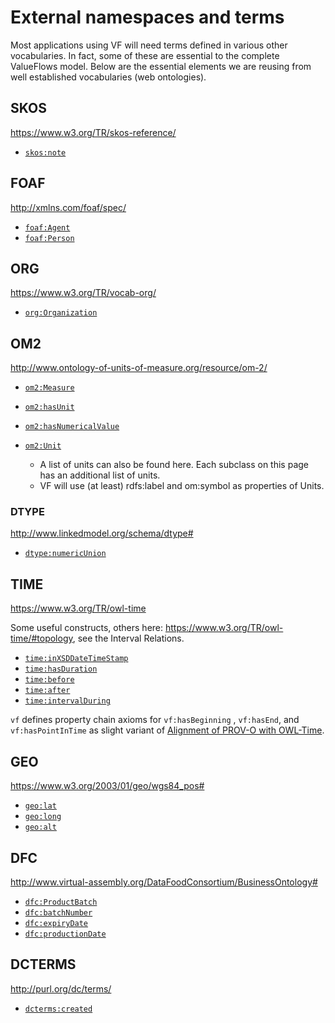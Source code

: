 # External namespaces and terms

Most applications using VF will need terms defined in various other vocabularies.  In fact, some of these are essential to the complete ValueFlows model. Below are the essential elements we are reusing from well established vocabularies (web ontologies).

## SKOS

https://www.w3.org/TR/skos-reference/

* [`skos:note`](https://www.w3.org/TR/skos-reference/#note)

## FOAF

http://xmlns.com/foaf/spec/

* [`foaf:Agent`](http://xmlns.com/foaf/spec/#term_Agent)
* [`foaf:Person`](http://xmlns.com/foaf/spec/#term_Person)

## ORG

https://www.w3.org/TR/vocab-org/

* [`org:Organization`](https://www.w3.org/TR/vocab-org/#org:Organization)

## OM2

http://www.ontology-of-units-of-measure.org/resource/om-2/

* [`om2:Measure`](http://www.ontology-of-units-of-measure.org/resource/om-2/Measure)
* [`om2:hasUnit`](http://www.ontology-of-units-of-measure.org/resource/om-2/hasUnit)
* [`om2:hasNumericalValue`](http://www.ontology-of-units-of-measure.org/resource/om-2/hasNumericalValue)


* [`om2:Unit`](http://www.ontology-of-units-of-measure.org/resource/om-2/Unit)
    * A list of units can also be found here.  Each subclass on this page has an additional list of units.
    * VF will use (at least) rdfs:label and om:symbol as properties of Units.

### DTYPE

http://www.linkedmodel.org/schema/dtype#

* [`dtype:numericUnion`](http://www.linkedmodel.org/schema/dtype#numericUnion)

## TIME

https://www.w3.org/TR/owl-time

Some useful constructs, others here: https://www.w3.org/TR/owl-time/#topology, see the Interval Relations.

* [`time:inXSDDateTimeStamp`](https://www.w3.org/TR/owl-time/#time:inXSDDateTimeStamp)
* [`time:hasDuration`](https://www.w3.org/TR/owl-time/#time:hasDuration)
* [`time:before`](https://www.w3.org/TR/owl-time/#time:before)
* [`time:after`](https://www.w3.org/TR/owl-time/#time:after)
* [`time:intervalDuring`](https://www.w3.org/TR/owl-time/#time:intervalDuring)

`vf` defines property chain axioms for `vf:hasBeginning` , `vf:hasEnd`, and `vf:hasPointInTime` as slight variant
of [Alignment of PROV-O with OWL-Time](https://www.w3.org/TR/owl-time/#time-prov).

## GEO

https://www.w3.org/2003/01/geo/wgs84_pos#

* [`geo:lat`](https://www.w3.org/2003/01/geo/wgs84_pos#lat)
* [`geo:long`](https://www.w3.org/2003/01/geo/wgs84_pos#long)
* [`geo:alt`](https://www.w3.org/2003/01/geo/wgs84_pos#alt)

## DFC

http://www.virtual-assembly.org/DataFoodConsortium/BusinessOntology#

* [`dfc:ProductBatch`](http://www.virtual-assembly.org/DataFoodConsortium/BusinessOntology#ProductBatch)
* [`dfc:batchNumber`](http://www.virtual-assembly.org/DataFoodConsortium/BusinessOntology#batchNumber)
* [`dfc:expiryDate`](http://www.virtual-assembly.org/DataFoodConsortium/BusinessOntology#expiryDate)
* [`dfc:productionDate`](http://www.virtual-assembly.org/DataFoodConsortium/BusinessOntology#productionDate)

## DCTERMS

http://purl.org/dc/terms/

* [`dcterms:created`](http://purl.org/dc/terms/created)
